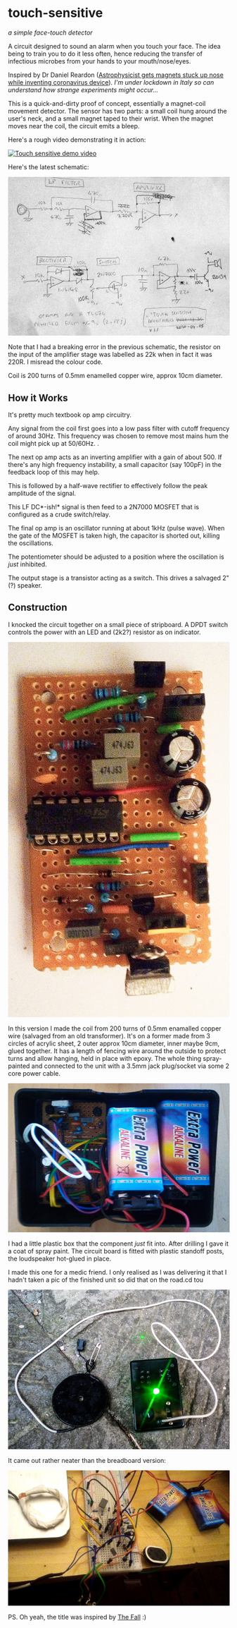 # touch-sensitive
*a simple face-touch detector*

A circuit designed to sound an alarm when you touch your face. The idea being to train you to do it less often, hence reducing the transfer of infectious microbes from your hands to your mouth/nose/eyes.

Inspired by Dr Daniel Reardon ([Astrophysicist gets magnets stuck up nose while inventing coronavirus device](https://www.theguardian.com/australia-news/2020/mar/30/astrophysicist-gets-magnets-stuck-up-nose-while-inventing-coronavirus-device)). *I'm under lockdown in Italy so can understand how strange experiments might occur...*

This is a quick-and-dirty proof of concept, essentially a magnet-coil movement detector. The sensor has two parts: a small coil hung around the user's neck, and a small magnet taped to their wrist. When the magnet moves near the coil, the circuit emits a bleep.

Here's a rough video demonstrating it in action:

[![Touch sensitive demo video](http://img.youtube.com/vi/VTOSdUihxfs/0.jpg)](https://www.youtube.com/watch?v=VTOSdUihxfs)

Here's the latest schematic:

![Touch-Sensitive Schematic](https://github.com/danja/touch-sensitive/blob/master/media/new-schematic.jpeg "schematic")

Note that I had a breaking error in the previous schematic, the resistor on the input of the amplifier stage was labelled as 22k when in fact it was 220R. I misread the colour code.

Coil is 200 turns of 0.5mm enamelled copper wire, approx 10cm diameter.

## How it Works

It's pretty much textbook op amp circuitry. 

Any signal from the coil first goes into a low pass filter with cutoff frequency of around 30Hz. This frequency was chosen to remove most mains hum the coil might pick up at 50/60Hz. .

The next op amp acts as an inverting amplifier with a gain of about 500. If there's any high frequency instability, a small capacitor (say 100pF) in the feedback loop of this may help. 

This is followed by a half-wave rectifier to effectively follow the peak amplitude of the signal.

This LF DC*-ish!* signal is then feed to a 2N7000 MOSFET that is configured as a crude switch/relay. 

The final op amp is an oscillator running at about 1kHz (pulse wave). When the gate of the MOSFET is taken high, the capacitor is shorted out, killing the oscillations. 

The potentiometer should be adjusted to a position where the oscillation is *just* inhibited. 
 
The output stage is a transistor acting as a switch. This drives a salvaged 2" (?) speaker.

## Construction

I knocked the circuit together on a small piece of stripboard. A DPDT switch controls the power with an LED and (2k2?) resistor as on indicator.

![Circuit Board](https://github.com/danja/touch-sensitive/blob/master/media/stripboard.jpeg "Circuit Board")

In this version I made the coil from 200 turns of 0.5mm enamalled copper wire (salvaged from an old transformer). It's on a former made from 3 circles of acrylic sheet, 2 outer approx 10cm diameter, inner maybe 9cm, glued together. It has a length of fencing wire around the outside to protect turns and allow hanging, held in place with epoxy. The whole thing spray-painted and connected to the unit with a 3.5mm jack plug/socket via some 2 core power cable.  

![In case](https://github.com/danja/touch-sensitive/blob/master/media/in-case.jpeg "In case")

I had a little plastic box that the component *just* fit into. After drilling I gave it a coat of spray paint. The circuit board is fitted with plastic standoff posts, the loudspeaker hot-glued in place. 

I made this one for a medic friend. I only realised as I was delivering it that I hadn't taken a pic of the finished unit so did that on the road.cd tou	

![Finished](https://github.com/danja/touch-sensitive/blob/master/media/finished.jpeg "finished")

It came out rather neater than the breadboard version:

![Touch-Sensitive Spaghetti](https://github.com/danja/touch-sensitive/blob/master/media/spaghetti.jpeg "spaghetti")

PS. Oh yeah, the title was inspired by [The Fall](https://www.youtube.com/watch?v=i90EMCj98es) :)








 
